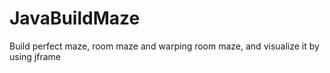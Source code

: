 # JavaBuildMaze
Build perfect maze, room maze and warping room maze, and visualize it by using jframe
